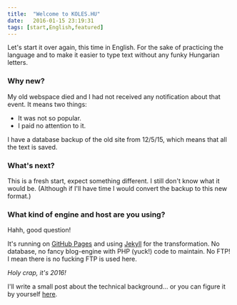 ```yaml
---
title:  "Welcome to KOLES.HU"
date:   2016-01-15 23:19:31
tags: [start,English,featured]
---
```


Let's start it over again, this time in English. For the sake of practicing the language
and to make it easier to type text without any funky Hungarian letters.

### Why new?

My old webspace died and I had not received any notification about that event.
It means two things:

- It was not so popular.
- I paid no attention to it.

I have a database backup of the old site from 12/5/15, which means that all the text is saved.

### What's next?

This is a fresh start, expect something different. I still don't know what it would be.
(Although if I'll have time I would convert the backup to this new format.)

### What kind of engine and host are you using?

Hahh, good question!

It's running on [GitHub Pages](https://pages.github.com) and using [Jekyll](http://jekyllrb.com/) for the transformation.
No database, no fancy blog-engine with PHP (yuck!) code to maintain.
No FTP! I mean there is no fucking FTP is used here.

*Holy crap, it's 2016!*

I'll write a small post about the technical background... or you can figure it by yourself [here](https://help.github.com/categories/github-pages-basics/).

